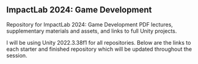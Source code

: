## ImpactLab 2024: Game Development

Repository for ImpactLab 2024: Game Development PDF lectures, supplementary materials and assets, and links to full Unity projects.

I will be using Unity 2022.3.38f1 for all repositories. Below are the links to each starter and finished repository which will be updated throughout the session.
